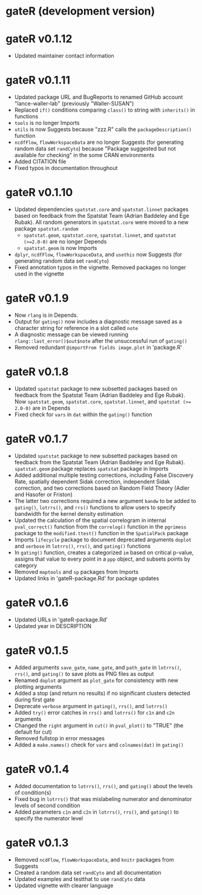 # gateR (development version)

# gateR v0.1.12
  * Updated maintainer contact information

# gateR v0.1.11
  * Updated package URL and BugReports to renamed GitHub account "lance-waller-lab" (previously "Waller-SUSAN")
  * Replaced `if()` conditions comparing `class()` to string with `inherits()` in functions
  * `tools` is no longer Imports
  * `utils` is now Suggests because "zzz.R" calls the `packageDescription()` function
  * `ncdfFlow`, `flowWorkspaceData` are no longer Suggests (for generating random data set `randCyto`) because "Package suggested but not available for checking" in the some CRAN environments
  * Added CITATION file
  * Fixed typos in documentation throughout

# gateR v0.1.10
* Updated dependencies `spatstat.core` and `spatstat.linnet` packages based on feedback from the Spatstat Team (Adrian Baddeley and Ege Rubak). All random generators in `spatstat.core` were moved to a new package `spatstat.random`
  * `spatstat.geom`, `spatstat.core`, `spatstat.linnet`, and `spatstat (>=2.0-0)` are no longer Depends
  * `spatstat.geom` is now Imports
* `dplyr`, `ncdfFlow`, `flowWorkspaceData`, and `usethis` now Suggests (for generating random data set `randCyto`)
* Fixed annotation typos in the vignette. Removed packages no longer used in the vignette 

# gateR v0.1.9
* Now `rlang` is in Depends. 
* Output for `gating()` now includes a diagnostic message saved as a character string for reference in a slot called `note`
* A diagnostic message can be viewed running `rlang::last_error()$out$note` after the unsuccessful run of `gating()`
* Removed redundant `@importFrom fields image.plot` in 'package.R'

# gateR v0.1.8
  * Updated `spatstat` package to new subsetted packages based on feedback from the Spatstat Team (Adrian Baddeley and Ege Rubak). Now `spatstat.geom`, `spatstat.core`, `spatstat.linnet`, and `spatstat (>= 2.0-0)` are in Depends
  * Fixed check for `vars` in `dat` within the `gating()` function

# gateR v0.1.7
  * Updated `spatstat` package to new subsetted packages based on feedback from the Spatstat Team (Adrian Baddeley and Ege Rubak). `spatstat.geom` package replaces `spatstat` package in Imports
  * Added additional multiple testing corrections, including False Discovery Rate, spatially dependent Sidak correction, independent Sidak correction, and two corrections based on Random Field Theory (Adler and Hasofer or Friston)
  * The latter two corrections required a new argument `bandw` to be added to `gating()`, `lotrrs()`, and `rrs()` functions to allow users to specify bandwidth for the kernel density estimation
  * Updated the calculation of the spatial correlogram in internal `pval_correct()` function from the `correlog()` function in the `pgrimess` package to the `modified.ttest()` function in the `SpatialPack` package
  * Imports `lifecycle` package to document deprecated arguments `doplot` and `verbose` in `lotrrs()`, `rrs()`, and `gating()` functions
  * In `gating()` function, creates a categorized `im` based on critical p-value, assigns that value to every point in a `ppp` object, and subsets points by category
  * Removed `maptools` and `sp` packages from Imports
  * Updated links in 'gateR-package.Rd' for package updates

# gateR v0.1.6
  * Updated URLs in 'gateR-package.Rd'
  * Updated year in DESCRIPTION

# gateR v0.1.5
  * Added arguments `save_gate`, `name_gate`, and `path_gate` in `lotrrs()`, `rrs()`, and `gating()` to save plots as PNG files as output
  * Renamed `doplot` argument as `plot_gate` for consistency with new plotting arguments
  * Added a stop (and return no results) if no significant clusters detected during first gate
  * Deprecate `verbose` argument in `gating()`, `rrs()`, and `lotrrs()`
  * Added `try()` error catches in `rrs()` and `lotrrs()` for `c1n` and `c2n` arguments
  * Changed the `right` argument in `cut()` in `pval_plot()` to "TRUE" (the default for cut)
  * Removed fullstop in error messages
  * Added a `make.names()` check for `vars` and `colnames(dat)` in `gating()`

# gateR v0.1.4
  * Added documentation to `lotrrs()`, `rrs()`, and `gating()` about the levels of condition(s)
  * Fixed bug in `lotrrs()` that was mislabeling numerator and denominator levels of second condition
  * Added parameters `c1n` and `c2n` in `lotrrs()`, `rrs()`, and `gating()` to specify the numerator level

# gateR v0.1.3
  * Removed `ncdFlow`, `flowWorkspaceData`, and `knitr` packages from Suggests
  * Created a random data set `randCyto` and all documentation
  * Updated examples and testthat to use `randCyto` data
  * Updated vignette with clearer language
